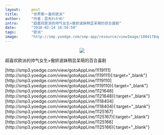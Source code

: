 ```yaml
---
layout:     post
title:      "世界第一喜欢欧派"
author:     "作者：昆布わかめ"
intro:      "超喜欢欧派的帅气女生×傲娇波妹稍显呆萌的百合喜剧"
date:       "2018-02-14 16:56:50"
tags:       "欧派"
image:      "http://smp.yoedge.com/smp-app/resource/viewImage/1004178appline.png"
---
```

<div style="text-align: center">
<p><img src="http://smp.yoedge.com/smp-app/resource/viewImage/1004178appline.png"/></p>
</div>
<p class="post-meta">
<span>超喜欢欧派的帅气女生×傲娇波妹稍显呆萌的百合喜剧</span>
</p>
[http://smp3.yoedge.com/view/gotoAppLine/1119111](http://smp3.yoedge.com/view/gotoAppLine/1119111){:target="_blank"}
[http://smp3.yoedge.com/view/gotoAppLine/1119110](http://smp3.yoedge.com/view/gotoAppLine/1119110){:target="_blank"}
[http://smp3.yoedge.com/view/gotoAppLine/1121648](http://smp3.yoedge.com/view/gotoAppLine/1121648){:target="_blank"}
[http://smp3.yoedge.com/view/gotoAppLine/1118404](http://smp3.yoedge.com/view/gotoAppLine/1118404){:target="_blank"}
[http://smp3.yoedge.com/view/gotoAppLine/1125167](http://smp3.yoedge.com/view/gotoAppLine/1125167){:target="_blank"}
[http://smp3.yoedge.com/view/gotoAppLine/1125166](http://smp3.yoedge.com/view/gotoAppLine/1125166){:target="_blank"}


